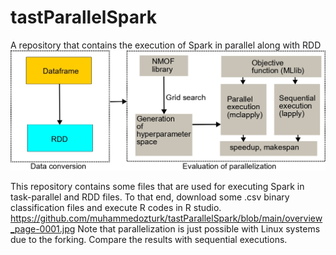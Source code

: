 # tastParallelSpark
A repository that contains the execution of Spark in parallel along with RDD
![alt text](https://github.com/muhammedozturk/tastParallelSpark/blob/main/overview_page-0001.jpg)

This repository contains some files that are used for executing Spark in task-parallel and RDD files.
To that end, download some .csv binary classification files and execute R codes in R studio.
https://github.com/muhammedozturk/tastParallelSpark/blob/main/overview_page-0001.jpg
Note that parallelization is just possible with Linux systems due to the forking.
Compare the results with sequential executions.

